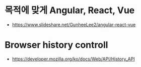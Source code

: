 # 목적에 맞게 Angular, React, Vue
* https://www.slideshare.net/GunheeLee2/angular-react-vue

# Browser history controll
* https://developer.mozilla.org/ko/docs/Web/API/History_API
